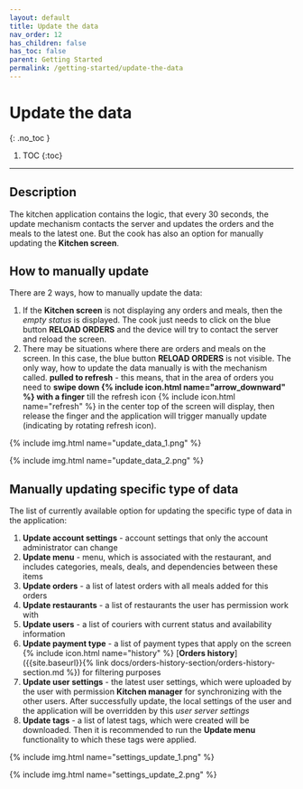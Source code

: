 ```yaml
---
layout: default
title: Update the data
nav_order: 12
has_children: false
has_toc: false
parent: Getting Started
permalink: /getting-started/update-the-data
---
```


# Update the data
{: .no_toc }

1. TOC
{:toc}

---

## Description
The kitchen application contains the logic, that every 30 seconds, the update mechanism contacts the server and updates the orders and the meals to the latest one. But the cook has also an option for manually updating the **Kitchen screen**.

## How to manually update
There are 2 ways, how to manually update the data:
1. If the **Kitchen screen** is not displaying any orders and meals, then the _empty status_ is displayed. The cook just needs to click on the blue button <span class="text-blue-100">**RELOAD ORDERS**</span> and the device will try to contact the server and reload the screen.
2. There may be situations where there are orders and meals on the screen. In this case, the blue button <span class="text-blue-100">**RELOAD ORDERS**</span> is not visible. The only way, how to update the data manually is with the mechanism called. **pulled to refresh** - this means, that in the area of orders you need to **swipe down {% include icon.html name="arrow_downward" %} with a finger** till the refresh icon <span class="text-orange-200">{% include icon.html name="refresh" %}</span> in the center top of the screen will display, then release the finger and the application will trigger manually update (indicating by rotating refresh icon).

{% include img.html name="update_data_1.png" %}

{% include img.html name="update_data_2.png" %}

## Manually updating specific type of data
The list of currently available option for updating the specific type of data in the application:
1. **Update account settings** - account settings that only the account administrator can change
1. **Update menu** - menu, which is associated with the restaurant, and includes categories, meals, deals, and dependencies between these items
1. **Update orders** - a list of latest orders with all meals added for this orders
1. **Update restaurants** - a list of restaurants the user has permission work with
1. **Update users** - a list of couriers with current status and availability information
1. **Update payment type** - a list of payment types that apply on the screen {% include icon.html name="history" %} [**Orders history**]({{site.baseurl}}{% link docs/orders-history-section/orders-history-section.md %}) for filtering purposes
1. **Update user settings** - the latest user settings, which were uploaded by the user with permission **Kitchen manager** for synchronizing with the other users. After successfully update, the local settings of the user and the application will be overridden by this _user server settings_
1. **Update tags** - a list of latest tags, which were created will be downloaded. Then it is recommended to run the **Update menu** functionality to which these tags were applied.

{% include img.html name="settings_update_1.png" %}

{% include img.html name="settings_update_2.png" %}